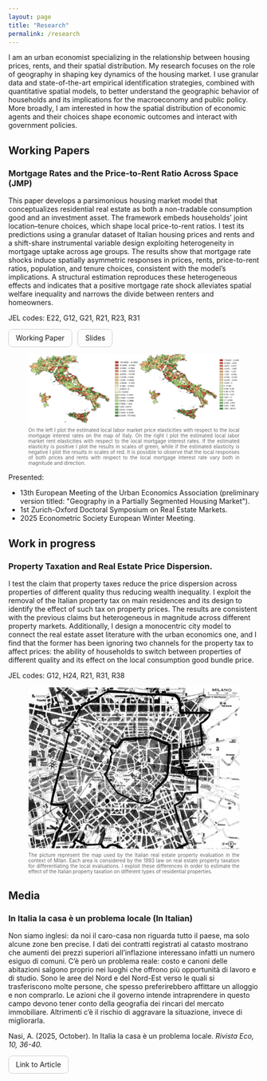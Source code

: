 ```yaml
---
layout: page
title: "Research"
permalink: /research
---
```


<link rel="stylesheet" href="/assets/css/override.css">

I am an urban economist specializing in the relationship between housing prices, rents, and their spatial distribution. My research focuses on the role of geography in shaping key dynamics of the housing market. I use granular data and state-of-the-art empirical identification strategies, combined with quantitative spatial models, to better understand the geographic behavior of households and its implications for the macroeconomy and public policy. More broadly, I am interested in how the spatial distribution of economic agents and their choices shape economic outcomes and interact with government policies.

## Working Papers
### Mortgage Rates and the Price-to-Rent Ratio Across Space (JMP) 

This paper develops a parsimonious housing market model that conceptualizes residential real estate as both a non-tradable consumption good and an investment asset. The framework embeds households’ joint location–tenure choices, which shape local price-to-rent ratios. I test its predictions using a granular dataset of Italian housing prices and rents and a shift-share instrumental variable design exploiting heterogeneity in mortgage uptake across age groups. The results show that mortgage rate shocks induce spatially asymmetric responses in prices, rents, price-to-rent ratios, population, and tenure choices, consistent with the model’s implications. A structural estimation reproduces these heterogeneous effects and indicates that a positive mortgage rate shock alleviates spatial welfare inequality and narrows the divide between renters and homeowners.

JEL codes: E22, G12, G21, R21, R23, R31

<a href="/assets/files/AlbertoNasi_JMP.pdf" 
   target="_blank" rel="noopener" 
     style="display:inline-block; padding:0.6em 1em; border-radius:8px; text-decoration:none; border:1px solid #ccc;">
   Working Paper
</a>
&nbsp;
<a href="/assets/files/AlbertoNasi_JMP_Slides.pdf" 
   target="_blank" rel="noopener" 
     style="display:inline-block; padding:0.6em 1em; border-radius:8px; text-decoration:none; border:1px solid #ccc;">
   Slides
</a>

<figure>
  <img src="/assets/images/PriceandRentMaps.png" alt="Price and Rent Elasticities" width="900">
  <figcaption style="font-size: 0.7em; color: #666; text-align: justify; margin-top: 0.5em;">
  On the left I plot the estimated local labor market price elasticities with respect to the local mortgage interest rates on the map of Italy. On the right I plot the estimated local labor market rent elasticities with respect to the local mortgage interest rates. If the estimated elasticity is positive I plot the results in scales of green, while if the estimated elasticity is negative I plot the results in scales of red. It is possible to observe that the local responses of both prices and rents with respect to the local mortgage interest rate vary both in magnitude and direction.</figcaption>
</figure>  

Presented:
- 13th European Meeting of the Urban Economics Association (preliminary version titled: "Geography in a Partially Segmented Housing Market").
- 1st Zurich-Oxford Doctoral Symposium on Real Estate Markets.
- 2025 Econometric Society European Winter Meeting.

## Work in progress
### Property Taxation and Real Estate Price Dispersion.

I test the claim that property taxes reduce the price dispersion across properties of different quality thus reducing wealth inequality. I exploit the removal of the Italian property tax on main residences and its design to identify the effect of such tax on property prices. The results are consistent with the previous claims but heterogeneous in magnitude across different property markets. Additionally, I design a monocentric city model to connect the real estate asset literature with the urban economics one, and I find that the former has been ignoring two channels for the property tax to affect prices: the ability of households to switch between properties of different quality and its effect on the local consumption good bundle price.				

JEL codes: G12, H24, R21, R31, R38

<figure>
  <img src="/assets/images/MilanMap.jpg" alt="Milan Fiscal Map" width="500" style="display: block; margin: 0 auto;">
  <figcaption style="font-size: 0.7em; color: #666; text-align: justify; margin-top: 0.5em;">
  The picture represent the map used by the Italian real estate property evaluation in the context of Milan. Each area is considered by the 1993 law on real estate property taxation for differentiating the local evaluations. I exploit these differences in order to estimate the effect of the Italian property taxation on different types of residential properties.</figcaption>
</figure> 

## Media
### In Italia la casa è un problema locale (In Italian)

Non siamo inglesi: da noi il caro-casa non riguarda tutto il paese, ma solo alcune zone ben precise. I dati dei contratti registrati al catasto mostrano che aumenti dei prezzi superiori all’inflazione interessano infatti un numero esiguo di comuni. C’è però un problema reale: costo e canoni delle abitazioni salgono proprio nei luoghi che offrono più opportunità di lavoro e di studio. Sono le aree del Nord e del Nord-Est verso le quali si trasferiscono molte persone, che spesso preferirebbero affittare un alloggio e non comprarlo. Le azioni che il governo intende intraprendere in questo campo devono tener conto della geografia dei rincari del mercato immobiliare. Altrimenti c’è il rischio di aggravare la situazione, invece di migliorarla.

Nasi, A. (2025, October). In Italia la casa è un problema locale. <i> Rivista Eco, 10, 36-40. </i>

<a href="https://www.rivistaeco.com/2025/10/20/in-italia-la-casa-e-un-problema-locale/" 
   target="_blank" rel="noopener" 
     style="display:inline-block; padding:0.6em 1em; border-radius:8px; text-decoration:none; border:1px solid #ccc;">
   Link to Article
</a>

<br>
<br>

<div class="fullbleed-banner" style="background-image:url('/assets/images/booth.jpg');"> </div>
